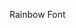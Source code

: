 Rainbow Font
<style rel="stylesheet" href="../../../Websiteland/CSS/Rainbow/rainbowtext.css">
<style rel="stylesheet" href="../../../Websiteland/fonts.css">

<span id="animationSandbox" style="display: block;">
<h1 class="site__title mega" style="font-family:oreos; font-size: 90;">
This is example code for the Slow Rainbow Text Effect!
</h1>
</span>
